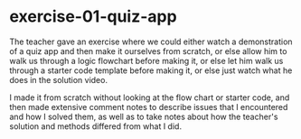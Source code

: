 # exercise-01-quiz-app

The teacher gave an exercise where we could either watch a demonstration of a quiz app and then make it ourselves from scratch, or else allow him to walk us through a logic flowchart before making it, or else let him walk us through a starter code template before making it, or else just watch what he does in the solution video.

I made it from scratch without looking at the flow chart or starter code, and then made extensive comment notes to describe issues that I encountered and how I solved them, as well as to take notes about how the teacher's solution and methods differed from what I did.
